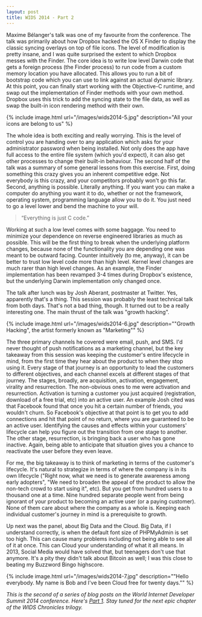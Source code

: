 ```yaml
---
layout: post
title: WIDS 2014 - Part 2
---
```


Maxime Bélanger's talk was one of my favourite from the conference. The talk was primarily about how Dropbox hacked the OS X Finder to display the classic syncing overlays on top of file icons. The level of modification is pretty insane, and I was quite surprised the extent to which Dropbox messes with the Finder. The core idea is to write low level Darwin code that gets a foreign process (the Finder process) to run code from a custom memory location you have allocated. This allows you to run a bit of bootstrap code which you can use to link against an actual dynamic library. At this point, you can finally start working with the Objective-C runtime, and swap out the implementation of Finder methods with your own method. Dropbox uses this trick to add the syncing state to the file data, as well as swap the built-in icon rendering method with their own.

{% include image.html 	url="/images/wids2014-5.jpg" description="All your icons are belong to us" %}

The whole idea is both exciting and really worrying. This is the level of control you are handing over to any application which asks for your administrator password when being installed. Not only does the app have full access to the entire file system (which you'd expect), it can also get other processes to change their built-in behaviour. The second half of the talk was a summary of some general lessons from this exercise. First, doing something this crazy gives you an inherent competitive edge. Not everybody is this crazy, and your competitors probably won't go this far. Second, anything is possible. Literally anything. If you want you can make a computer do anything you want it to do, whether or not the framework, operating system, programming language allow you to do it. You just need to go a level lower and bend the machine to your will.

<blockquote>“Everything is just C code.”</blockquote>

Working at such a low level comes with some baggage. You need to minimize your dependence on reverse engineered libraries as much as possible. This will be the first thing to break when the underlying platform changes, because none of the functionality you are depending one was meant to be outward facing. Counter intuitively (to me, anyway), it can be better to trust low level code more than high level. Kernel level changes are much rarer than high level changes. As an example, the Finder implementation has been revamped 3-4 times during Dropbox's existence, but the underlying Darwin implementation only changed once.

The talk after lunch was by Josh Aberant, postmaster at Twitter. Yes, apparently that's a thing. This session was probably the least technical talk from both days. That's not a bad thing, though. It turned out to be a really interesting one. The main thrust of the talk was "growth hacking".

{% include image.html 	url="/images/wids2014-6.jpg" description="\"Growth Hacking\", the artist formerly known as \"Marketing\"" %}

The three primary channels he covered were email, push, and SMS. I'd never thought of push notifications as a marketing channel, but the key takeaway from this session was keeping the customer's entire lifecycle in mind, from the first time they hear about the product to when they stop using it. Every stage of that journey is an opportunity to lead the customers to different objectives, and each channel excels at different stages of that journey. The stages, broadly, are acquisition, activation, engagement, virality and resurrection. The non-obvious ones to me were activation and resurrection. Activation is turning a customer you just acquired (registration, download of a free trial, etc) into an active user. An example Josh cited was that Facebook found that once you hit a certain number of friends, you wouldn't churn. So Facebook's objective at that point is to get you to add connections and hit that point of no return, where you are guaranteed to be an active user. Identifying the causes and effects within your customers' lifecycle can help you figure out the transition from one stage to another. The other stage, resurrection, is bringing back a user who has gone inactive. Again, being able to anticipate that situation gives you a chance to reactivate the user before they even leave.

For me, the big takeaway is to think of marketing in terms of the customer's lifecycle. It's natural to strategize in terms of where the company is in its own lifecycle ("Right now, what we need is to generate awareness among early adopters", "We need to broaden the appeal of the product to allow the non-tech crowd to start using it", etc). But you get from hundred users to a thousand one at a time. Nine hundred separate people went from being ignorant of your product to becoming an active user (or a paying customer). None of them care about where the company as a whole is. Keeping each individual customer's journey in mind is a prerequisite to growth.

Up next was the panel, about Big Data and the Cloud. Big Data, if I understand correctly, is when the default font size of PHPMyAdmin is set too high. This can cause many problems including not being able to see all of it at once. This can Cloud your understanding of what it all means. In 2013, Social Media would have solved that, but teenagers don't use that anymore. It's a pity they didn't talk about Bitcoin as well; I was this close to beating my Buzzword Bingo highscore.

{% include image.html 	url="/images/wids2014-7.jpg" description="\"Hello everybody. My name is Bob and I've been Cloud free for twenty days.\"" %}

*This is the second of a series of blog posts on the World Internet Developer Summit 2014 conference. Here's [Part 1](/posts/wids2014-part1). Stay tuned for the next epic chapter of the WIDS Chronicles trilogy.*
